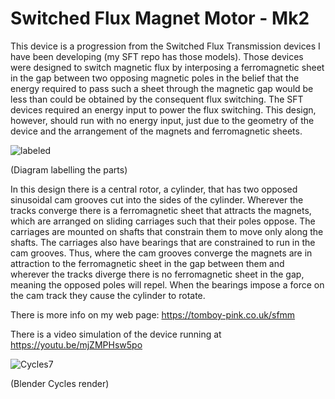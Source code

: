 # Switched Flux Magnet Motor - Mk2
This device is a progression from the Switched Flux Transmission devices I have been developing (my SFT repo has those models). Those devices were designed to switch magnetic flux by interposing a ferromagnetic sheet in the gap between two opposing magnetic poles in the belief that the energy required to pass such a sheet through the magnetic gap would be less than could be obtained by the consequent flux switching.
The SFT devices required an energy input to power the flux switching. This design, however, should run with no energy input, just due to the geometry of the device and the arrangement of the magnets and ferromagnetic sheets.

![labeled](https://github.com/user-attachments/assets/07556214-88b9-4814-ba7a-33367469c8fe)

(Diagram labelling the parts)

In this design there is a central rotor, a cylinder, that has two opposed sinusoidal cam grooves cut into the sides of the cylinder. Wherever the tracks converge there is a ferromagnetic sheet that attracts the magnets, which are arranged on sliding carriages such that their poles oppose. The carriages are mounted on shafts that constrain them to move only along the shafts. The carriages also have bearings that are constrained to run in the cam grooves. Thus, where the cam grooves converge the magnets are in attraction to the ferromagnetic sheet in the gap between them and wherever the tracks diverge there is no ferromagnetic sheet in the gap, meaning the opposed poles will repel. When the bearings impose a force on the cam track they cause the cylinder to rotate.

There is more info on my web page: https://tomboy-pink.co.uk/sfmm

There is a video simulation of the device running at https://youtu.be/mjZMPHsw5po

![Cycles7](https://github.com/user-attachments/assets/e2cc8863-ee9a-4f8f-b7c2-af4cd3f53063)

(Blender Cycles render)

